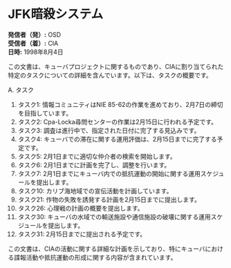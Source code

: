 # JFK暗殺システム

**発信者（発）:** OSD  
**受信者（着）:** CIA  
**日時:** 1998年8月4日  

この文書は、キューバプロジェクトに関するものであり、CIAに割り当てられた特定のタスクについての詳細を含んでいます。以下は、タスクの概要です。

A. タスク  
1. タスク1: 情報コミュニティはNIE 85-62の作業を進めており、2月7日の締切を目指しています。  
2. タスク2: Cpa-Locka尋問センターの作業は2月15日に行われる予定です。  
3. タスク3: 調査は進行中で、指定された日付に完了する見込みです。  
4. タスク4: キューバでの滞在に関する運用評価は、2月15日までに完了する予定です。  
5. タスク5: 2月1日までに適切な仲介者の検索を開始します。  
6. タスク6: 2月1日までに計画を完了し、調整を行います。  
7. タスク7: 2月1日までにキューバ内での抵抗運動の開始に関する運用スケジュールを提出します。  
8. タスク10: カリブ海地域での宣伝活動を計画しています。  
9. タスク21: 作物の失敗を誘発する計画を2月15日までに提出します。  
10. タスク26: 心理戦の計画の概要を提出します。  
11. タスク30: キューバの水域での輸送施設や通信施設の破壊に関する運用スケジュールを提出します。  
12. タスク31: 2月15日までに提出される予定です。  

この文書は、CIAの活動に関する詳細な計画を示しており、特にキューバにおける諜報活動や抵抗運動の形成に関する内容が含まれています。